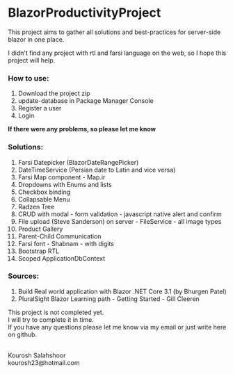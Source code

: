 # BlazorProductivityProject

<p>This project aims to gather all solutions and best-practices for server-side blazor in one place.</p>
<p>I didn't find any project with rtl and farsi language on the web, so I hope this project will help.</p>

<h3>How to use:</h3>
<ol>
  <li>Download the project zip</li>
  <li>update-database in Package Manager Console</li>
  <li>Register a user</li>
  <li>Login</li>
</ol>

<b>If there were any problems, so please let me know</b>

<h3>Solutions:</h3>
<ol>
  <li>Farsi Datepicker (BlazorDateRangePicker)</li>
  <li>DateTimeService (Persian date to Latin and vice versa)</li>
  <li>Farsi Map component - Map.ir</li>
  <li>Dropdowns with Enums and lists</li>
  <li>Checkbox binding</li>
  <li>Collapsable Menu</li>
  <li>Radzen Tree</li>
  
  <li>CRUD with modal - form validation - javascript native alert and confirm</li>
  <li>File upload (Steve Sanderson) on server - FileService - all image types</li>
  <li>Product Gallery</li>
  <li>Parent-Child Communication</li>
  
  <li>Farsi font - Shabnam - with digits</li>
  <li>Bootstrap RTL</li>
  <li>Scoped ApplicationDbContext</li>
  </ol>

<h3>Sources:</h3>
<ol>
  <li>Build Real world application with Blazor .NET Core 3.1 (by Bhurgen Patel)</li>
  <li>PluralSight Blazor Learning path - Getting Started - Gill Cleeren</li>
</ol>

This project is not completed yet.
<br/>
I will try to complete it in time.
<br/>
If you have any questions please let me know via my email or just write here on github.

<br/>
Kourosh Salahshoor
<br/>
kourosh23@hotmail.com
